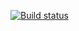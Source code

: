 [![Build status](https://ci.appveyor.com/api/projects/status/6fqluba5u5arkr2s?svg=true)](https://ci.appveyor.com/project/ktoto13/api-ci)
